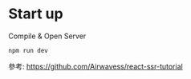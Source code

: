 # Start up
Compile & Open Server
```
npm run dev
```

參考: https://github.com/Airwavess/react-ssr-tutorial
